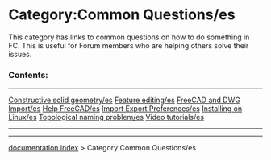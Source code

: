 # Category:Common Questions/es
This category has links to common questions on how to do something in FC. This is useful for Forum members who are helping others solve their issues.

### Contents:

  ----------------------------------------------------------------------------- ------------------------------------------------------------------------- -------------------------------------------------------------------
  [Constructive solid geometry/es](Constructive_solid_geometry/es.md)   [Feature editing/es](Feature_editing/es.md)                       [FreeCAD and DWG Import/es](FreeCAD_and_DWG_Import/es.md)
  [Help FreeCAD/es](Help_FreeCAD/es.md)                                 [Import Export Preferences/es](Import_Export_Preferences/es.md)   [Installing on Linux/es](Installing_on_Linux/es.md)
  [Topological naming problem/es](Topological_naming_problem/es.md)     [Video tutorials/es](Video_tutorials/es.md)                       
  ----------------------------------------------------------------------------- ------------------------------------------------------------------------- -------------------------------------------------------------------

---
[documentation index](../README.md) > Category:Common Questions/es
